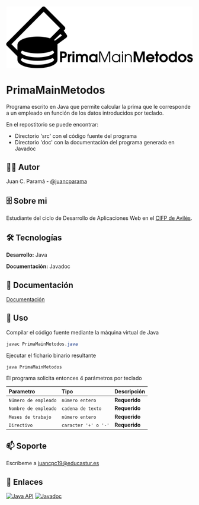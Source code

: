 
![Logo](logo.png)


# PrimaMainMetodos

Programa escrito en Java que permite calcular la prima que le corresponde a un empleado en función de los datos introducidos por teclado.

En el repostitorio se puede encontrar:

- Directorio 'src' con el código fuente del programa
- Directorio 'doc' con la documentación del programa generada en Javadoc


## :technologist: Autor

Juan C. Paramá - [@juancparama](https://github.com/juancparama)


## :file_cabinet: Sobre mi
Estudiante del ciclo de Desarrollo de Aplicaciones Web en el [CIFP de Avilés](https://www.cifpaviles.net/).


## :hammer_and_wrench: Tecnologías

**Desarrollo:** Java

**Documentación:** Javadoc


## :page_facing_up: Documentación

[Documentación](https://juancparama.github.io/PrimaMainMetodos-doc/index.html)


## :rocket: Uso

Compilar el código fuente mediante la máquina virtual de Java 

```java
javac PrimaMainMetodos.java

```
Ejecutar el fichario binario resultante

```java
java PrimaMainMetodos

```

El programa solicita entonces 4 parámetros por teclado


| Parametro | Tipo     | Descripción                |
| :-------- | :------- | :------------------------- |
| `Número de empleado` | `número entero` | **Requerido** |
| `Nombre de empleado` | `cadena de texto` | **Requerido** |
| `Meses de trabajo` | `número entero` | **Requerido** |
| `Directivo` | `caracter '+' o '-'` | **Requerido** |


## :mailbox: Soporte

Escríbeme a juancpc19@educastur.es


## 🔗 Enlaces
[![Java API](https://img.shields.io/badge/java-API-green)](https://docs.oracle.com/en/java/javase/18/docs/api/index.html)
[![Javadoc](https://img.shields.io/badge/javadoc-DOC-blue)](https://docs.oracle.com/en/java/javase/18/javadoc/index.html)



